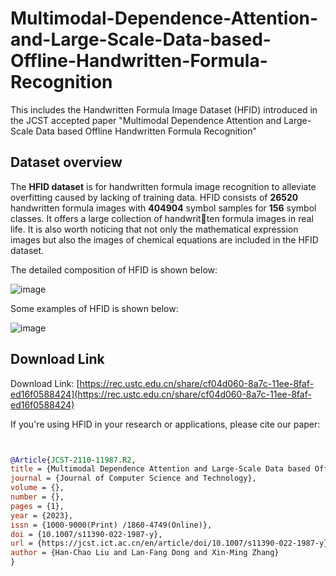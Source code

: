 # Multimodal-Dependence-Attention-and-Large-Scale-Data-based-Offline-Handwritten-Formula-Recognition
This includes the Handwritten Formula Image Dataset (HFID) introduced in the JCST accepted paper "Multimodal Dependence Attention and Large-Scale Data based Offline Handwritten Formula Recognition"

## Dataset overview
The **HFID dataset** is for handwritten formula image recognition to alleviate overfitting caused by lacking of training data. HFID consists of **26520** handwritten formula images with **404904** symbol samples for **156** symbol classes. It offers a large collection of handwritten formula images in real life. It is also worth noticing that not only the mathematical expression images but also the images of chemical equations are included in the HFID dataset.

The detailed composition of HFID is shown below:

![image](https://github.com/ChineseSuper/Multimodal-Dependence-Attention-and-Large-Scale-Data-based-Offline-Handwritten-Formula-Recognition/assets/22700712/6efeb76a-ff55-433b-8a37-f5ef61832f4c)


Some examples of HFID is shown below:

![image](https://github.com/ChineseSuper/Multimodal-Dependence-Attention-and-Large-Scale-Data-based-Offline-Handwritten-Formula-Recognition/assets/22700712/a1e3fbcc-af28-40cd-bdee-efd1d5669fc1)

## Download Link

Download Link: [https://rec.ustc.edu.cn/share/cf04d060-8a7c-11ee-8faf-ed16f0588424](https://rec.ustc.edu.cn/share/cf04d060-8a7c-11ee-8faf-ed16f0588424)

If you're using HFID in your research or applications, please cite our paper:
```bibtex


@Article{JCST-2110-11987.R2,
title = {Multimodal Dependence Attention and Large-Scale Data based Offline Handwritten Formula Recognition},
journal = {Journal of Computer Science and Technology},
volume = {},
number = {},
pages = {1},
year = {2023},
issn = {1000-9000(Print) /1860-4749(Online)},
doi = {10.1007/s11390-022-1987-y},	
url = {https://jcst.ict.ac.cn/en/article/doi/10.1007/s11390-022-1987-y},
author = {Han-Chao Liu and Lan-Fang Dong and Xin-Ming Zhang}
}
```
